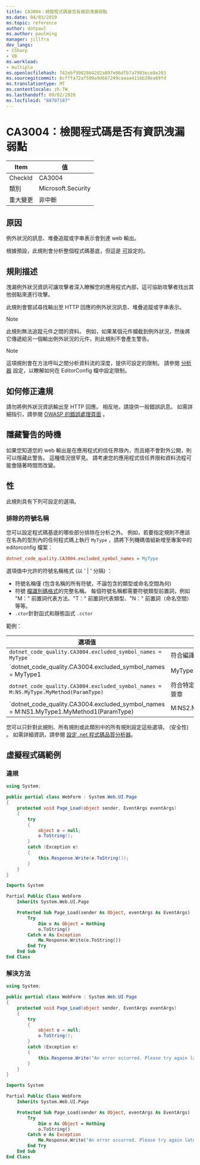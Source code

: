 ```yaml
---
title: CA3004：檢閱程式碼是否有資訊洩漏弱點
ms.date: 04/03/2019
ms.topic: reference
author: dotpaul
ms.author: paulming
manager: jillfra
dev_langs:
- CSharp
- VB
ms.workload:
- multiple
ms.openlocfilehash: 742ebf9982864202a897e06dfb7a7903ece8e203
ms.sourcegitcommit: 6cfffa72af599a9d667249caaaa411bb28ea69fd
ms.translationtype: MT
ms.contentlocale: zh-TW
ms.lasthandoff: 09/02/2020
ms.locfileid: "88707187"
---
```

# <a name="ca3004-review-code-for-information-disclosure-vulnerabilities"></a>CA3004：檢閱程式碼是否有資訊洩漏弱點

|Item|值|
|-|-|
|CheckId|CA3004|
|類別|Microsoft.Security|
|重大變更|非中斷|

## <a name="cause"></a>原因

例外狀況的訊息、堆疊追蹤或字串表示會到達 web 輸出。

根據預設，此規則會分析整個程式碼基底，但這是 [可](#configurability)設定的。

## <a name="rule-description"></a>規則描述

洩漏例外狀況資訊可讓攻擊者深入瞭解您的應用程式內部，這可協助攻擊者找出其他弱點來進行攻擊。

此規則會嘗試尋找輸出至 HTTP 回應的例外狀況訊息、堆疊追蹤或字串表示。

> [!NOTE]
> 此規則無法追蹤元件之間的資料。 例如，如果某個元件攔截到例外狀況，然後將它傳遞給另一個輸出例外狀況的元件，則此規則不會產生警告。

> [!NOTE]
> 這項規則會在方法呼叫之間分析資料流的深度，提供可設定的限制。 請參閱 [分析器](https://github.com/dotnet/roslyn-analyzers/blob/master/docs/Analyzer%20Configuration.md#dataflow-analysis) 設定，以瞭解如何在 EditorConfig 檔中設定限制。

## <a name="how-to-fix-violations"></a>如何修正違規

請勿將例外狀況資訊輸出至 HTTP 回應。 相反地，請提供一般錯誤訊息。 如需詳細指引，請參閱 [OWASP 的錯誤處理頁面](https://www.owasp.org/index.php/Error_Handling) 。

## <a name="when-to-suppress-warnings"></a>隱藏警告的時機

如果您知道您的 web 輸出是在應用程式的信任界限內，而且絕不會對外公開，則可以隱藏此警告。 這種情況很罕見。 請考慮您的應用程式信任界限和資料流程可能會隨著時間而改變。

## <a name="configurability"></a>性

此規則具有下列可設定的選項。

### <a name="excluded-symbol-names"></a>排除的符號名稱

您可以設定程式碼基底的哪些部分排除在分析之外。 例如，若要指定規則不應該在名為的型別內的任何程式碼上執行 `MyType` ，請將下列機碼值組新增至專案中的 editorconfig 檔案：

```ini
dotnet_code_quality.CA3004.excluded_symbol_names = MyType
```

選項值中允許的符號名稱格式 (以 ' | ' 分隔) ：
- 符號名稱僅 (包含名稱的所有符號，不論包含的類型或命名空間為何) 
- 符號 [檔識別碼格式](https://github.com/dotnet/csharplang/blob/master/spec/documentation-comments.md#id-string-format)的完整名稱。 每個符號名稱都需要符號類型前置詞，例如 "M：" 前置詞代表方法、"T：" 前置詞代表類型、"N：" 前置詞（命名空間）等等。
- `.ctor`針對函式和靜態函式 `.cctor`

範例：

| 選項值 | 總結 |
| --- | --- |
|`dotnet_code_quality.CA3004.excluded_symbol_names = MyType` | 符合編譯中名稱為 ' MyType ' 的所有符號
|`dotnet_code_quality.CA3004.excluded_symbol_names = MyType1|MyType2` | 符合編譯中名稱為 ' MyType1 ' 或 ' MyType2 ' 的所有符號
|`dotnet_code_quality.CA3004.excluded_symbol_names = M:NS.MyType.MyMethod(ParamType)` | 符合特定的方法 ' MyMethod ' 與指定的完整簽章
|`dotnet_code_quality.CA3004.excluded_symbol_names = M:NS1.MyType1.MyMethod1(ParamType)|M:NS2.MyType2.MyMethod2(ParamType)` | 符合特定的方法 ' MyMethod1 ' 和 ' MyMethod2 ' 與個別的完整簽章

您可以只針對此規則、所有規則或此類別中的所有規則設定這些選項， (安全性) 。 如需詳細資訊，請參閱 [設定 .net 程式碼品質分析器](configure-fxcop-analyzers.md)。

## <a name="pseudo-code-examples"></a>虛擬程式碼範例

### <a name="violation"></a>違規

```csharp
using System;

public partial class WebForm : System.Web.UI.Page
{
    protected void Page_Load(object sender, EventArgs eventArgs)
    {
        try
        {
            object o = null;
            o.ToString();
        }
        catch (Exception e)
        {
            this.Response.Write(e.ToString());
        }
    }
}
```

```vb
Imports System

Partial Public Class WebForm
    Inherits System.Web.UI.Page

    Protected Sub Page_Load(sender As Object, eventArgs As EventArgs)
        Try
            Dim o As Object = Nothing
            o.ToString()
        Catch e As Exception
            Me.Response.Write(e.ToString())
        End Try
    End Sub
End Class
```

### <a name="solution"></a>解決方法

```csharp
using System;

public partial class WebForm : System.Web.UI.Page
{
    protected void Page_Load(object sender, EventArgs eventArgs)
    {
        try
        {
            object o = null;
            o.ToString();
        }
        catch (Exception e)
        {
            this.Response.Write("An error occurred. Please try again later.");
        }
    }
}
```

```vb
Imports System

Partial Public Class WebForm
    Inherits System.Web.UI.Page

    Protected Sub Page_Load(sender As Object, eventArgs As EventArgs)
        Try
            Dim o As Object = Nothing
            o.ToString()
        Catch e As Exception
            Me.Response.Write("An error occurred. Please try again later.")
        End Try
    End Sub
End Class
```
